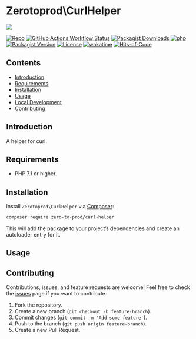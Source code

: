 # Zerotoprod\CurlHelper

![](art/logo.png)

[![Repo](https://img.shields.io/badge/github-gray?logo=github)](https://github.com/zero-to-prod/curl-helper)
[![GitHub Actions Workflow Status](https://img.shields.io/github/actions/workflow/status/zero-to-prod/curl-helper/test.yml?label=test)](https://github.com/zero-to-prod/curl-helper/actions)
[![Packagist Downloads](https://img.shields.io/packagist/dt/zero-to-prod/curl-helper?color=blue)](https://packagist.org/packages/zero-to-prod/curl-helper/stats)
[![php](https://img.shields.io/packagist/php-v/zero-to-prod/curl-helper.svg?color=purple)](https://packagist.org/packages/zero-to-prod/curl-helper/stats)
[![Packagist Version](https://img.shields.io/packagist/v/zero-to-prod/curl-helper?color=f28d1a)](https://packagist.org/packages/zero-to-prod/curl-helper)
[![License](https://img.shields.io/packagist/l/zero-to-prod/curl-helper?color=pink)](https://github.com/zero-to-prod/curl-helper/blob/main/LICENSE.md)
[![wakatime](https://wakatime.com/badge/github/zero-to-prod/curl-helper.svg)](https://wakatime.com/badge/github/zero-to-prod/curl-helper)
[![Hits-of-Code](https://hitsofcode.com/github/zero-to-prod/curl-helper?branch=main)](https://hitsofcode.com/github/zero-to-prod/curl-helper/view?branch=main)

## Contents

- [Introduction](#introduction)
- [Requirements](#requirements)
- [Installation](#installation)
- [Usage](#usage)
- [Local Development](./LOCAL_DEVELOPMENT.md)
- [Contributing](#contributing)

## Introduction

A helper for curl.

## Requirements

- PHP 7.1 or higher.

## Installation

Install `Zerotoprod\CurlHelper` via [Composer](https://getcomposer.org/):

```bash
composer require zero-to-prod/curl-helper
```

This will add the package to your project’s dependencies and create an autoloader entry for it.

## Usage



## Contributing

Contributions, issues, and feature requests are welcome!
Feel free to check the [issues](https://github.com/zero-to-prod/curl-helper/issues) page if you want to contribute.

1. Fork the repository.
2. Create a new branch (`git checkout -b feature-branch`).
3. Commit changes (`git commit -m 'Add some feature'`).
4. Push to the branch (`git push origin feature-branch`).
5. Create a new Pull Request.